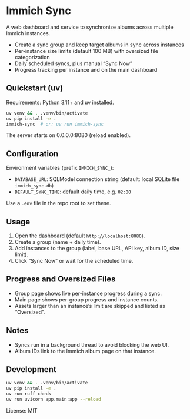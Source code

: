 # Immich Sync

A web dashboard and service to synchronize albums across multiple Immich instances.

- Create a sync group and keep target albums in sync across instances
- Per-instance size limits (default 100 MB) with oversized file categorization
- Daily scheduled syncs, plus manual “Sync Now”
- Progress tracking per instance and on the main dashboard

## Quickstart (uv)

Requirements: Python 3.11+ and uv installed.

```bash
uv venv && . .venv/bin/activate
uv pip install -e .
immich-sync  # or: uv run immich-sync
```
The server starts on 0.0.0.0:8080 (reload enabled).

## Configuration

Environment variables (prefix `IMMICH_SYNC_`):
- `DATABASE_URL`: SQLModel connection string (default: local SQLite file `immich_sync.db`)
- `DEFAULT_SYNC_TIME`: default daily time, e.g. `02:00`

Use a `.env` file in the repo root to set these.

## Usage

1) Open the dashboard (default `http://localhost:8080`).
2) Create a group (name + daily time).
3) Add instances to the group (label, base URL, API key, album ID, size limit).
4) Click “Sync Now” or wait for the scheduled time.

## Progress and Oversized Files

- Group page shows live per-instance progress during a sync.
- Main page shows per-group progress and instance counts.
- Assets larger than an instance’s limit are skipped and listed as “Oversized”.

## Notes

- Syncs run in a background thread to avoid blocking the web UI.
- Album IDs link to the Immich album page on that instance.

## Development

```bash
uv venv && . .venv/bin/activate
uv pip install -e .
uv run ruff check
uv run uvicorn app.main:app --reload
```

License: MIT
